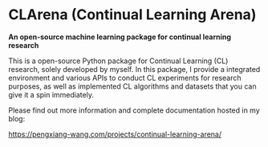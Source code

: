 # CLArena (Continual Learning Arena)

**An open-source machine learning package for continual learning research**

This is a open-source Python package for Continual Learning (CL) research, solely developed by myself. In this package, I provide a integrated environment and various APIs to conduct CL experiments for research purposes, as well as implemented CL algorithms and datasets that you can give it a spin immediately.

Please find out more information and complete documentation hosted in my blog:

<https://pengxiang-wang.com/projects/continual-learning-arena/>
